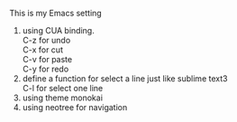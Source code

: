 This is my Emacs setting  
1. using CUA binding.   
  C-z for undo   
  C-x for cut   
  C-v for paste   
  C-y for redo   
2. define a function for select a line just like sublime text3   
  C-l for select one line   
3. using theme monokai   
4. using neotree for navigation   
